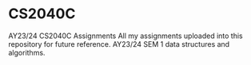 # CS2040C
AY23/24 CS2040C Assignments
All my assignments uploaded into this repository for future reference. AY23/24 SEM 1 data structures and algorithms.
